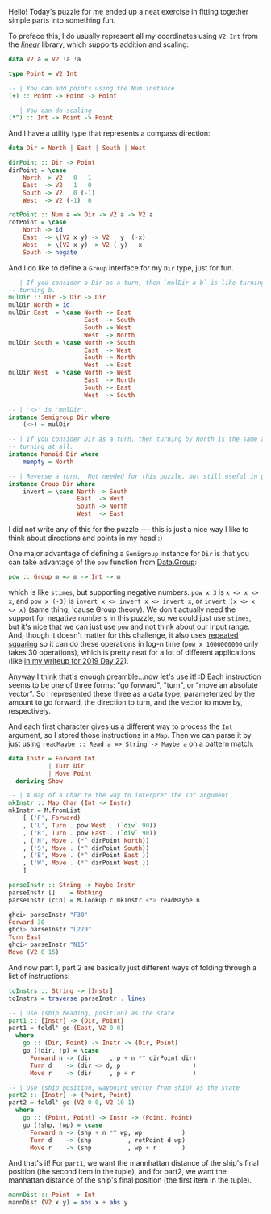 Hello!  Today's puzzle for me ended up a neat exercise in fitting together
simple parts into something fun.

To preface this, I do usually represent all my coordinates using `V2 Int` from
the *[linear](https://hackage.haskell.org/package/linear)* library, which
supports addition and scaling:

```haskell
data V2 a = V2 !a !a

type Point = V2 Int

-- | You can add points using the Num instance
(+) :: Point -> Point -> Point

-- | You can do scaling
(*^) :: Int -> Point -> Point
```

And I have a utility type that represents a compass direction:

```haskell
data Dir = North | East | South | West

dirPoint :: Dir -> Point
dirPoint = \case
    North -> V2   0   1
    East  -> V2   1   0
    South -> V2   0 (-1)
    West  -> V2 (-1)  0

rotPoint :: Num a => Dir -> V2 a -> V2 a
rotPoint = \case
    North -> id
    East  -> \(V2 x y) -> V2   y  (-x)
    West  -> \(V2 x y) -> V2 (-y)   x
    South -> negate
```

And I do like to define a `Group` interface for my `Dir` type, just for fun.

```haskell
-- | If you consider a Dir as a turn, then `mulDir a b` is like turning a, then
-- turning b.
mulDir :: Dir -> Dir -> Dir
mulDir North = id
mulDir East  = \case North -> East
                     East  -> South
                     South -> West
                     West  -> North
mulDir South = \case North -> South
                     East  -> West
                     South -> North
                     West  -> East
mulDir West  = \case North -> West
                     East  -> North
                     South -> East
                     West  -> South

-- | '<>' is 'mulDir'.
instance Semigroup Dir where
    (<>) = mulDir

-- | If you consider Dir as a turn, then turning by North is the same as not
-- turning at all.
instance Monoid Dir where
    mempty = North

-- | Reverse a turn.  Not needed for this puzzle, but still useful in general.
instance Group Dir where
    invert = \case North -> South
                   East  -> West
                   South -> North
                   West  -> East
```

I did not write any of this for the puzzle --- this is just a nice way I like
to think about directions and points in my head :)

One major advantage of defining a `Semigroup` instance for `Dir` is that you can
take advantage of the `pow` function from
[Data.Group](https://hackage.haskell.org/package/groups-0.5.2/docs/Data-Group.html):

```haskell
pow :: Group m => m -> Int -> m
```

which is like `stimes`, but supporting negative numbers.  `pow x 3` is `x <> x
<> x`, and `pow x (-3)` is `invert x <> invert x <> invert x`, or `invert (x <>
x <> x)` (same thing, 'cause Group theory).  We don't actually need the support
for negative numbers in this puzzle, so we could just use `stimes`, but it's
nice that we can just use `pow` and not think about our input range.  And,
though it doesn't matter for this challenge, it also uses [repeated
squaring](https://en.wikipedia.org/wiki/Exponentiation_by_squaring) so it can
do these operations in log-n time (`pow x 1000000000` only takes 30
operations), which is pretty neat for a lot of different applications (like [in
my writeup for 2019 Day
22](https://blog.jle.im/entry/shuffling-things-up.html)).

Anyway I think that's enough preamble...now let's use it! :D  Each instruction
seems to be one of three forms: "go forward", "turn", or "move an absolute
vector".  So I represented these three as a data type, parameterized by the
amount to go forward, the direction to turn, and the vector to move by,
respectively.

And each first character gives us a different way to process the `Int`
argument, so I stored those instructions in a `Map`.  Then we can parse it by
just using `readMaybe :: Read a => String -> Maybe a` on a pattern match.

```haskell
data Instr = Forward Int
           | Turn Dir
           | Move Point
  deriving Show

-- | A map of a Char to the way to interpret the Int argument
mkInstr :: Map Char (Int -> Instr)
mkInstr = M.fromList
    [ ('F', Forward)
    , ('L', Turn . pow West . (`div` 90))
    , ('R', Turn . pow East . (`div` 90))
    , ('N', Move . (*^ dirPoint North))
    , ('S', Move . (*^ dirPoint South))
    , ('E', Move . (*^ dirPoint East ))
    , ('W', Move . (*^ dirPoint West ))
    ]

parseInstr :: String -> Maybe Instr
parseInstr []    = Nothing
parseInstr (c:n) = M.lookup c mkInstr <*> readMaybe n
```

```haskell
ghci> parseInstr "F30"
Forward 30
ghci> parseInstr "L270"
Turn East
ghci> parseInstr "N15"
Move (V2 0 15)
```

And now part 1, part 2 are basically just different ways of folding through a
list of instructions:

```haskell
toInstrs :: String -> [Instr]
toInstrs = traverse parseInstr . lines

-- | Use (ship heading, position) as the state
part1 :: [Instr] -> (Dir, Point)
part1 = foldl' go (East, V2 0 0)
  where
    go :: (Dir, Point) -> Instr -> (Dir, Point)
    go (!dir, !p) = \case
      Forward n -> (dir     , p + n *^ dirPoint dir)
      Turn d    -> (dir <> d, p                    )
      Move r    -> (dir     , p + r                )

-- | Use (ship position, waypoint vector from ship) as the state
part2 :: [Instr] -> (Point, Point)
part2 = foldl' go (V2 0 0, V2 10 1)
  where
    go :: (Point, Point) -> Instr -> (Point, Point)
    go (!shp, !wp) = \case
      Forward n -> (shp + n *^ wp, wp           )
      Turn d    -> (shp          , rotPoint d wp)
      Move r    -> (shp          , wp + r       )
```

And that's it!  For `part1`, we want the mannhattan distance of the ship's
final position (the second item in the tuple), and for part2, we want the
manhattan distance of the ship's final position (the first item in the tuple).

```haskell
mannDist :: Point -> Int
mannDist (V2 x y) = abs x + abs y
````
